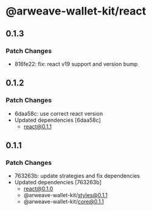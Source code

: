 # @arweave-wallet-kit/react

## 0.1.3

### Patch Changes

- 816fe22: fix: react v19 support and version bump

## 0.1.2

### Patch Changes

- 6daa58c: use correct react version
- Updated dependencies [6daa58c]
  - react@0.1.1

## 0.1.1

### Patch Changes

- 763263b: update strategies and fix dependencies
- Updated dependencies [763263b]
  - react@0.1.0
  - @arweave-wallet-kit/styles@0.1.1
  - @arweave-wallet-kit/core@0.1.1
